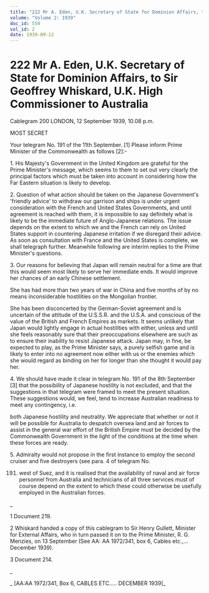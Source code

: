 ```yaml
---
title: "222 Mr A. Eden, U.K. Secretary of State for Dominion Affairs, to Sir Geoffrey Whiskard, U.K. High Commissioner to Australia"
volume: "Volume 2: 1939"
doc_id: 559
vol_id: 2
date: 1939-09-12
---
```


# 222 Mr A. Eden, U.K. Secretary of State for Dominion Affairs, to Sir Geoffrey Whiskard, U.K. High Commissioner to Australia

Cablegram 200 LONDON, 12 September 1939, 10.08 p.m.

MOST SECRET

Your telegram No. 191 of the 11th September. [1] Please inform Prime Minister of the Commonwealth as follows [2]:-

1\. His Majesty's Government in the United Kingdom are grateful for the Prime Minister's message, which seems to them to set out very clearly the principal factors which must be taken into account in considering how the Far Eastern situation is likely to develop.

2\. Question of what action should be taken on the Japanese Government's 'friendly advice' to withdraw our garrison and ships is under urgent consideration with the French and United States Governments, and until agreement is reached with them, it is impossible to say definitely what is likely to be the immediate future of Anglo-Japanese relations. The issue depends on the extent to which we and the French can rely on United States support in countering Japanese irritation if we disregard their advice. As soon as consultation with France and the United States is complete, we shall telegraph further. Meanwhile following are interim replies to the Prime Minister's questions.

3\. Our reasons for believing that Japan will remain neutral for a time are that this would seem most likely to serve her immediate ends. It would improve her chances of an early Chinese settlement.

She has had more than two years of war in China and five months of by no means inconsiderable hostilities on the Mongolian frontier.

She has been disconcerted by the German-Soviet agreement and is uncertain of the attitude of the U.S.S.R. and the U.S.A. and conscious of the value of the British and French Empires as markets. It seems unlikely that Japan would lightly engage in actual hostilities with either, unless and until she feels reasonably sure that their preoccupations elsewhere are such as to ensure their inability to resist Japanese attack. Japan may, in fine, be expected to play, as the Prime Minister says, a purely selfish game and is likely to enter into no agreement now either with us or the enemies which she would regard as binding on her for longer than she thought it would pay her.

4\. We should have made it clear in telegram No. 191 of the 8th September [3] that the possibility of Japanese hostility is not excluded, and that the suggestions in that telegram were framed to meet the present situation. These suggestions would, we feel, tend to increase Australian readiness to meet any contingency, i.e.

both Japanese hostility and neutrality. We appreciate that whether or not it will be possible for Australia to despatch oversea land and air forces to assist in the general war effort of the British Empire must be decided by the Commonwealth Government in the light of the conditions at the time when these forces are ready.

5\. Admiralty would not propose in the first instance to employ the second cruiser and five destroyers (see para. 4 of telegram No.

191) west of Suez, and it is realised that the availability of naval and air force personnel from Australia and technicians of all three services must of course depend on the extent to which these could otherwise be usefully employed in the Australian forces.

_

1 Document 219.

2 Whiskard handed a copy of this cablegram to Sir Henry Gullett, Minister for External Affairs, who in turn passed it on to the Prime Minister, R. G. Menzies, on 13 September (See AA: AA 1972/341, box 6, Cables etc.,... December 1939).

3 Document 214.

_

_ [AA:AA 1972/341, Box 6, CABLES ETC..... DECEMBER 1939]_
